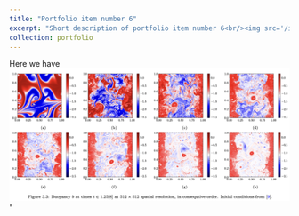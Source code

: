 ```yaml
---
title: "Portfolio item number 6"
excerpt: "Short description of portfolio item number 6<br/><img src='/images/tqg.png'>"
collection: portfolio
---
```

Here we have 
<br/><img src='/images/tqg2.png'>"

